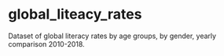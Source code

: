 # global_liteacy_rates
Dataset of global literacy rates by age groups, by gender, yearly comparison 2010-2018.
